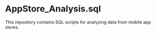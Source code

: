 # AppStore_Analysis.sql
This repository contains SQL scripts for analyzing data from mobile app stores.
